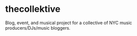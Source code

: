 # thecollektive
Blog, event, and musical project for a collective of NYC music producers/DJs/music bloggers.
